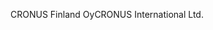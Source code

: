 <span data-ttu-id="631ce-101">CRONUS Finland Oy</span><span class="sxs-lookup"><span data-stu-id="631ce-101">CRONUS International Ltd.</span></span>
